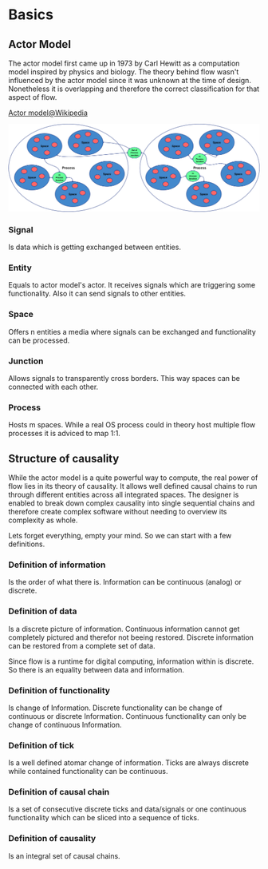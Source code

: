 # Basics
## Actor Model
The actor model first came up in 1973 by Carl Hewitt as a computation model inspired by physics and biology.
The theory behind flow wasn't influenced by the actor model since it was unknown at the time of design.
Nonetheless it is overlapping and therefore the correct classification for that aspect of flow.

[Actor model@Wikipedia](https://en.wikipedia.org/wiki/Actor_model)

![Flow actormodel overview](media/actor_model_overview.png)

### Signal
Is data which is getting exchanged between entities.

### Entity
Equals to actor model's actor.
It receives signals which are triggering some functionality. Also it can send signals to other entities.

### Space
Offers n entities a media where signals can be exchanged and functionality can be processed.

### Junction
Allows signals to transparently cross borders.
This way spaces can be connected with each other.

### Process
Hosts m spaces. While a real OS process could in theory host multiple flow processes it is adviced to map 1:1.

## Structure of causality
While the actor model is a quite powerful way to compute, the real power of flow lies in its theory of causality.
It allows well defined causal chains to run through different entities across all integrated spaces.
The designer is enabled to break down complex causality into single sequential chains and therefore create complex software without needing to overview its complexity as whole.

Lets forget everything, empty your mind. So we can start with a few definitions.

### Definition of information
Is the order of what there is. Information can be continuous (analog) or discrete.

### Definition of data
Is a discrete picture of information.
Continuous information cannot get completely pictured and therefor not beeing restored.
Discrete information can be restored from a complete set of data.

Since flow is a runtime for digital computing, information within is discrete.
So there is an equality between data and information.

### Definition of functionality
Is change of Information.
Discrete functionality can be change of continuous or discrete Information.
Continuous functionality can only be change of continuous Information.

### Definition of tick
Is a well defined atomar change of information.
Ticks are always discrete while contained functionality can be continuous.

### Definition of causal chain
Is a set of consecutive discrete ticks and data/signals or one continuous functionality which can be sliced into a sequence of ticks.

### Definition of causality
Is an integral set of causal chains.

